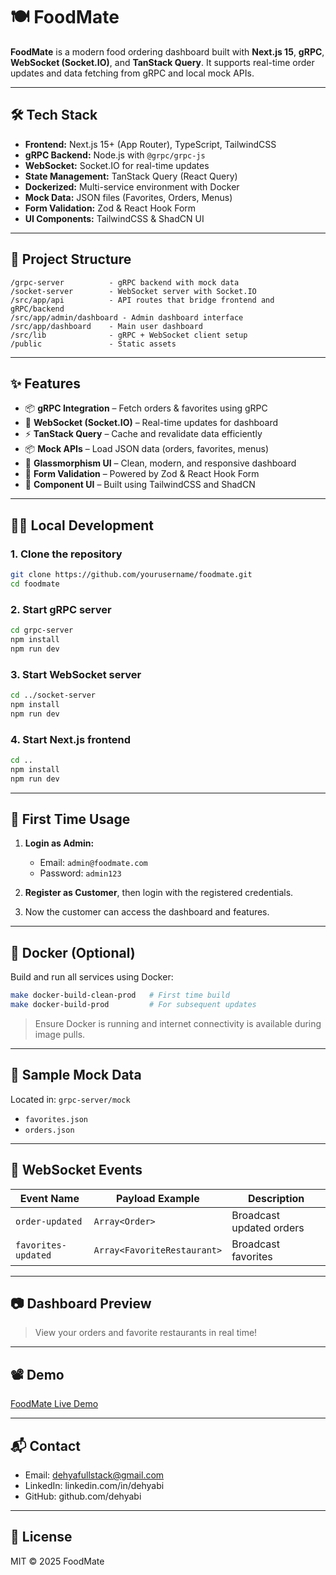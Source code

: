 # 🍽️ FoodMate

**FoodMate** is a modern food ordering dashboard built with **Next.js 15**, **gRPC**, **WebSocket (Socket.IO)**, and **TanStack Query**. It supports real-time order updates and data fetching from gRPC and local mock APIs.

---

## 🛠️ Tech Stack

* **Frontend:** Next.js 15+ (App Router), TypeScript, TailwindCSS
* **gRPC Backend:** Node.js with `@grpc/grpc-js`
* **WebSocket:** Socket.IO for real-time updates
* **State Management:** TanStack Query (React Query)
* **Dockerized:** Multi-service environment with Docker
* **Mock Data:** JSON files (Favorites, Orders, Menus)
* **Form Validation:** Zod & React Hook Form
* **UI Components:** TailwindCSS & ShadCN UI

---

## 📁 Project Structure

```
/grpc-server          - gRPC backend with mock data
/socket-server        - WebSocket server with Socket.IO
/src/app/api          - API routes that bridge frontend and gRPC/backend
/src/app/admin/dashboard - Admin dashboard interface
/src/app/dashboard    - Main user dashboard
/src/lib              - gRPC + WebSocket client setup
/public               - Static assets
```

---

## ✨ Features

* 📦 **gRPC Integration** – Fetch orders & favorites using gRPC
* 🔁 **WebSocket (Socket.IO)** – Real-time updates for dashboard
* ⚡ **TanStack Query** – Cache and revalidate data efficiently
* 📦 **Mock APIs** – Load JSON data (orders, favorites, menus)
* 💅 **Glassmorphism UI** – Clean, modern, and responsive dashboard
* 🔢 **Form Validation** – Powered by Zod & React Hook Form
* 📏 **Component UI** – Built using TailwindCSS and ShadCN

---

## 🧑‍💻 Local Development

### 1. Clone the repository

```bash
git clone https://github.com/yourusername/foodmate.git
cd foodmate
```

### 2. Start gRPC server

```bash
cd grpc-server
npm install
npm run dev
```

### 3. Start WebSocket server

```bash
cd ../socket-server
npm install
npm run dev
```

### 4. Start Next.js frontend

```bash
cd ..
npm install
npm run dev
```

---

## 🚩 First Time Usage

1. **Login as Admin:**

   * Email: `admin@foodmate.com`
   * Password: `admin123`

2. **Register as Customer**, then login with the registered credentials.

3. Now the customer can access the dashboard and features.

---

## 🐳 Docker (Optional)

Build and run all services using Docker:

```bash
make docker-build-clean-prod   # First time build
make docker-build-prod         # For subsequent updates
```

> Ensure Docker is running and internet connectivity is available during image pulls.

---

## 📂 Sample Mock Data

Located in: `grpc-server/mock`

* `favorites.json`
* `orders.json`

---

## 🔌 WebSocket Events

| Event Name          | Payload Example             | Description              |
| ------------------- | --------------------------- | ------------------------ |
| `order-updated`     | `Array<Order>`              | Broadcast updated orders |
| `favorites-updated` | `Array<FavoriteRestaurant>` | Broadcast favorites      |

---

## 📷 Dashboard Preview

> View your orders and favorite restaurants in real time!

---

## 📽️ Demo

[FoodMate Live Demo](https://dehyabi.github.io/foodmate)

---

## 📬 Contact

- Email: dehyafullstack@gmail.com
- LinkedIn: linkedin.com/in/dehyabi
- GitHub: github.com/dehyabi

---

## 📄 License

MIT © 2025 FoodMate

